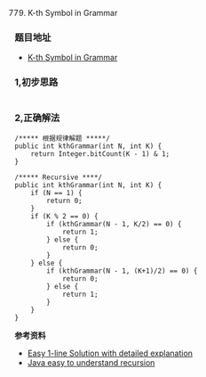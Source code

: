 779. K-th Symbol in Grammar

### 题目地址
- [K-th Symbol in Grammar](https://leetcode.com/problems/k-th-symbol-in-grammar/)

### 1,初步思路

```

```

### 2,正确解法

```
/***** 根据规律解题 *****/
public int kthGrammar(int N, int K) {
    return Integer.bitCount(K - 1) & 1;
}

/***** Recursive ****/
public int kthGrammar(int N, int K) {
    if (N == 1) {
        return 0;
    }
    if (K % 2 == 0) {
        if (kthGrammar(N - 1, K/2) == 0) {
            return 1;
        } else {
            return 0;
        }
    } else {
        if (kthGrammar(N - 1, (K+1)/2) == 0) {
            return 0;
        } else {
            return 1;
        }
    }
}
```

**参考资料**
- [Easy 1-line Solution with detailed explanation](https://leetcode.com/problems/k-th-symbol-in-grammar/discuss/113736/PythonJavaC%2B%2B-Easy-1-line-Solution-with-detailed-explanation)
- [Java easy to understand recursion](https://leetcode.com/problems/k-th-symbol-in-grammar/discuss/365364/Java-easy-to-understand-recursion)